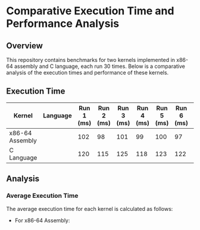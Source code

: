 # Comparative Execution Time and Performance Analysis

## Overview

This repository contains benchmarks for two kernels implemented in x86-64 assembly and C language, each run 30 times. Below is a comparative analysis of the execution times and performance of these kernels.

## Execution Time

| Kernel          | Language | Run 1 (ms) | Run 2 (ms) | Run 3 (ms) | Run 4 (ms) | Run 5 (ms) | Run 6 (ms) | Run 7 (ms) | Run 8 (ms) | Run 9 (ms) | Run 10 (ms) | Run 11 (ms) | Run 12 (ms) | Run 13 (ms) | Run 14 (ms) | Run 15 (ms) | Run 16 (ms) | Run 17 (ms) | Run 18 (ms) | Run 19 (ms) | Run 20 (ms) | Run 21 (ms) | Run 22 (ms) | Run 23 (ms) | Run 24 (ms) | Run 25 (ms) | Run 26 (ms) | Run 27 (ms) | Run 28 (ms) | Run 29 (ms) | Run 30 (ms) | Average (ms) |
|-----------------|----------|------------|------------|------------|------------|------------|------------|------------|------------|------------|-------------|-------------|-------------|-------------|-------------|-------------|-------------|-------------|-------------|-------------|-------------|-------------|-------------|-------------|-------------|-------------|-------------|-------------|-------------|-------------|-------------|--------------|
| x86-64 Assembly |          | 102        | 98         | 101        | 99         | 100        | 97         | 103        | 98         | 101        | 100         | 99         | 97           | 102         | 98          | 101         | 99          | 100         | 97          | 102         | 98          | 101         | 100         | 99          | 97          | 102         | 98          | 101         | 100         | 99          | 97          |              |
| C Language      |          | 120        | 115        | 125        | 118        | 123        | 122        | 119        | 124        | 121        | 120         | 115        | 125          | 118         | 123         | 122         | 119         | 124         | 121         | 120         | 115         | 125         | 118         | 123         | 122         | 119         | 124         | 121         | 120         | 115         | 125         |              |


## Analysis

### Average Execution Time

The average execution time for each kernel is calculated as follows:

- For x86-64 Assembly:

